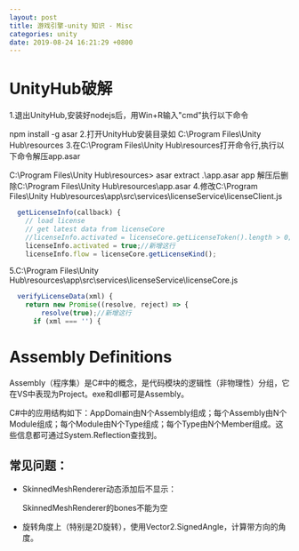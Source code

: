 ```yaml
---
layout: post
title: 游戏引擎-unity 知识 - Misc
categories: unity
date: 2019-08-24 16:21:29 +0800
---
```




# UnityHub破解

1.退出UnityHub,安装好nodejs后，用Win+R输入"cmd"执行以下命令

npm install -g asar
2.打开UnityHub安装目录如 C:\Program Files\Unity Hub\resources
3.在C:\Program Files\Unity Hub\resources打开命令行,执行以下命令解压app.asar

C:\Program Files\Unity Hub\resources> asar extract .\app.asar app
解压后删除C:\Program Files\Unity Hub\resources\app.asar
4.修改C:\Program Files\Unity Hub\resources\app\src\services\licenseService\licenseClient.js

```js
  getLicenseInfo(callback) {
    // load license
    // get latest data from licenseCore
    //licenseInfo.activated = licenseCore.getLicenseToken().length > 0;//注释这行
    licenseInfo.activated = true;//新增这行
    licenseInfo.flow = licenseCore.getLicenseKind();
```

5.C:\Program Files\Unity Hub\resources\app\src\services\licenseService\licenseCore.js

```js
  verifyLicenseData(xml) {
    return new Promise((resolve, reject) => {
        resolve(true);//新增这行
      if (xml === '') {
```


# Assembly Definitions
Assembly（程序集）是C#中的概念，是代码模块的逻辑性（非物理性）分组，它在VS中表现为Project。exe和dll都可是Assembly。

C#中的应用结构如下：AppDomain由N个Assembly组成；每个Assembly由N个Module组成；每个Module由N个Type组成；每个Type由N个Member组成。这些信息都可通过System.Reflection查找到。

## 常见问题：

- SkinnedMeshRenderer动态添加后不显示：
  
  SkinnedMeshRenderer的bones不能为空

- 旋转角度上（特别是2D旋转），使用Vector2.SignedAngle，计算带方向的角度。